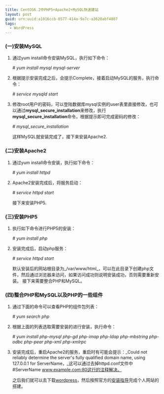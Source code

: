 ```yaml
---
title: CentOS6.2中PHP5+Apache2+MySQL快速建站
layout: post
guid: urn:uuid:a1016ccb-8577-414a-9a7c-a3620abf4807
tags:
  - WordPress
---
```


### (一)安装MySQL

1. 通过yum install命令安装MySQL，执行如下命令：

    _\# yum install mysql mysql-server_

2. 根据提示安装完成之后，会提示Complete，接着启动MySQL的服务，执行命令：

    _\# service mysqld start_

3. 修改root用户的密码，可以登陆数据库mysql实例的user表里直接修改，也可以通过**mysql_secure_installation**来修改，执行**mysql_secure_installation**命令，根据提示即可完成密码的修改：

    _\# mysql_secure_installation_

   这样MySQL就安装完成了，接下来安装Apache2.

### (二)安装Apache2

1. 通过yum install命令安装，执行如下命令：

    _\# yum install httpd_

2. Apache2安装完成后，将服务启动：

    _\# service httpd start_

   接下来安装PHP5.

### (三)安装PHP5

1. 执行如下命令进行PHP5的安装：

    _\# yum install php_

2. 安装完成后，启动php服务：

    _\# service httpd start_

   默认安装后的网站根目录为_/var/www/html_，可以在此目录下创建php文件，然后通过浏览器来访问，如果访问成功则说明安装成功，否则需要重新安装。
   接下来需要整合PHP和MySQL。

### (四)整合PHP和MySQL以及PHP的一些组件

1. 通过下面的命令可以查看PHP的组件包列表：

    _\# yum search php_

2. 根据上面的列表选取需要安装的进行安装，执行命令：

    _\# yum install php-mysql php-gd php-imap php-ldap php-mbstring php-odbc php-pear php-xml php-xmlrpc_

3. 安装完成后，重启Apache2的服务，重启时有可能会提示：_Could not reliably determine the server's fully qualified domain name, using 127.0.0.1 for ServerName，_这可以通过去掉httpd.conf文件中#ServerName www.example.com:80这行的注释解决。

   之后我们就可以去下载[wordpress](http://wordpress.org/)，然后按照官方的[安装指导](http://codex.wordpress.org/zh-cn:%E5%AE%89%E8%A3%85WordPress)完成个人网站的搭建。

